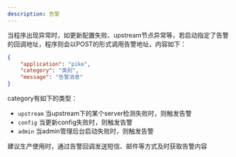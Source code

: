 ```yaml
---
description: 告警
---
```


当程序出现异常时，如更新配置失败、upstream节点异常等，若启动指定了告警的回调地址，程序则会以POST的形式调用告警地址，内容如下： 

```json
{
    "application": "pike",
    "category": "类别",
    "message": "告警消息"
}
```

category有如下的类型：

- `upstream` 当upstream下的某个server检测失败时，则触发告警
- `config` 当更新config失败时，则触发告警
- `admin` 当admin管理后台启动失败时，则触发告警

建议生产使用时，通过告警回调发送短信、邮件等方式及时获取告警内容
